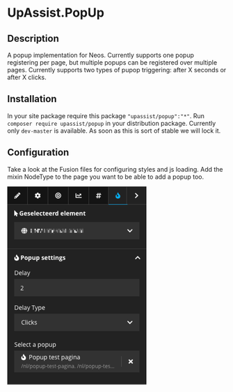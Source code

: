 # UpAssist.PopUp

## Description
A popup implementation for Neos.
Currently supports one popup registering per page, but multiple popups can be registered over multiple pages.
Currently supports two types of pupop triggering: after X seconds or after X clicks.

## Installation
In your site package require this package `"upassist/popup":"*"`.
Run `composer require upassist/popup` in your distribution package.
Currently only `dev-master` is available. As soon as this is sort of stable we will lock it.

## Configuration
Take a look at the Fusion files for configuring styles and js loading.
Add the mixin NodeType to the page you want to be able to add a popup too.

![](Documentation/assets/popup_inspector.png)
